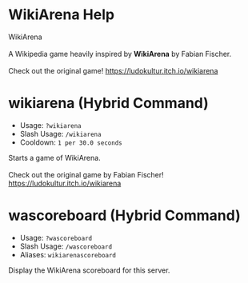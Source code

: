 # WikiArena Help

WikiArena<br/><br/>A Wikipedia game heavily inspired by **WikiArena** by Fabian Fischer.<br/><br/>Check out the original game! https://ludokultur.itch.io/wikiarena

# wikiarena (Hybrid Command)
 - Usage: `?wikiarena `
 - Slash Usage: `/wikiarena `
 - Cooldown: `1 per 30.0 seconds`

Starts a game of WikiArena.<br/><br/>Check out the original game by Fabian Fischer! https://ludokultur.itch.io/wikiarena

# wascoreboard (Hybrid Command)
 - Usage: `?wascoreboard `
 - Slash Usage: `/wascoreboard `
 - Aliases: `wikiarenascoreboard`

Display the WikiArena scoreboard for this server.


